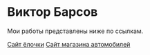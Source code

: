 

# Виктор Барсов
Мои работы представлены ниже по ссылкам.

[Сайт ёлочки](https://vitorbarsov.github.io/herringbone_github/)
[Сайт магазина автомобилей](https://vitorbarsov.github.io/auto_github/)
